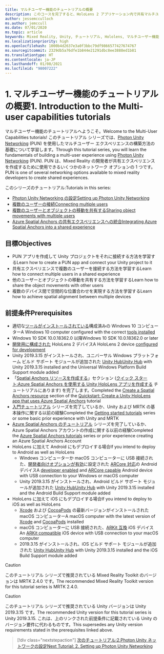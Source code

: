 ```yaml
---
title: マルチユーザー機能のチュートリアルの概要
description: このコースを完了すると、HoloLens 2 アプリケーション内で共有マルチユーザー エクスペリエンスを実装する方法を学習できます。
author: jessemcculloch
ms.author: jemccull
ms.date: 07/01/2020
ms.topic: article
keywords: Mixed Reality, Unity, チュートリアル, Hololens, マルチユーザー機能, Photon, MRTK, Mixed Reality Toolkit, UWP, Azure 空間アンカー
ms.localizationpriority: high
ms.openlocfilehash: 1000b4d2637e3a0f3bbc79df9866577427674767
ms.sourcegitcommit: 2329db5a76dfe1b844e21291dbc8ee3888ed1b81
ms.translationtype: HT
ms.contentlocale: ja-JP
ms.lasthandoff: 01/08/2021
ms.locfileid: "98007222"
---
```

# <a name="1-introduction-to-the-multi-user-capabilities-tutorials"></a><span data-ttu-id="7bc26-104">1. マルチユーザー機能のチュートリアルの概要</span><span class="sxs-lookup"><span data-stu-id="7bc26-104">1. Introduction to the Multi-user capabilities tutorials</span></span>

<span data-ttu-id="7bc26-105">マルチユーザー機能のチュートリアルへようこそ。</span><span class="sxs-lookup"><span data-stu-id="7bc26-105">Welcome to the Multi-User Capabilities tutorials!</span></span> <span data-ttu-id="7bc26-106">このチュートリアル シリーズでは、<a href="https://www.photonengine.com/PUN" target="_blank">Photon Unity Networking</a> (PUN) を使用したマルチユーザー エクスペリエンスの構築方法の基礎について学習します。</span><span class="sxs-lookup"><span data-stu-id="7bc26-106">Through this tutorial series, you will learn the fundamentals of building a multi-user experience using <a href="https://www.photonengine.com/PUN" target="_blank">Photon Unity Networking</a> (PUN).</span></span> <span data-ttu-id="7bc26-107">PUN は、Mixed Reality の開発者が共有エクスペリエンスを作成するために使用できるいくつかのネットワーク オプションの 1 つです。</span><span class="sxs-lookup"><span data-stu-id="7bc26-107">PUN is one of several networking options available to mixed reality developers to create shared experiences.</span></span>

<span data-ttu-id="7bc26-108">このシリーズのチュートリアル:</span><span class="sxs-lookup"><span data-stu-id="7bc26-108">Tutorials in this series:</span></span>

* [<span data-ttu-id="7bc26-109">Photon Unity Networking の設定</span><span class="sxs-lookup"><span data-stu-id="7bc26-109">Setting up Photon Unity Networking</span></span>](mr-learning-sharing-02.md)
* [<span data-ttu-id="7bc26-110">複数のユーザーの接続</span><span class="sxs-lookup"><span data-stu-id="7bc26-110">Connecting multiple users</span></span>](mr-learning-sharing-03.md)
* [<span data-ttu-id="7bc26-111">複数のユーザーとオブジェクトの移動を共有する</span><span class="sxs-lookup"><span data-stu-id="7bc26-111">Sharing object movements with multiple users</span></span>](mr-learning-sharing-04.md)
* [<span data-ttu-id="7bc26-112">Azure Spatial Anchors の共有エクスペリエンスへの統合</span><span class="sxs-lookup"><span data-stu-id="7bc26-112">Integrating Azure Spatial Anchors into a shared experience</span></span>](mr-learning-sharing-05.md)

## <a name="objectives"></a><span data-ttu-id="7bc26-113">目標</span><span class="sxs-lookup"><span data-stu-id="7bc26-113">Objectives</span></span>

* <span data-ttu-id="7bc26-114">PUN アプリを作成して Unity プロジェクトをそれに接続する方法を学習する</span><span class="sxs-lookup"><span data-stu-id="7bc26-114">Learn how to create a PUN app and connect your Unity project to it</span></span>
* <span data-ttu-id="7bc26-115">共有エクスペリエンスで複数のユーザーを接続する方法を学習する</span><span class="sxs-lookup"><span data-stu-id="7bc26-115">Learn how to connect multiple users in a shared experience</span></span>
* <span data-ttu-id="7bc26-116">他のユーザーとオブジェクトの移動を共有する方法を学習する</span><span class="sxs-lookup"><span data-stu-id="7bc26-116">Learn how to share the object movements with other users</span></span>
* <span data-ttu-id="7bc26-117">複数のデバイス間で空間的な位置合わせを実現する方法を学習する</span><span class="sxs-lookup"><span data-stu-id="7bc26-117">Learn how to achieve spatial alignment between multiple devices</span></span>

## <a name="prerequisites"></a><span data-ttu-id="7bc26-118">前提条件</span><span class="sxs-lookup"><span data-stu-id="7bc26-118">Prerequisites</span></span>

* <span data-ttu-id="7bc26-119">適切な[ツールがインストールされている](../../install-the-tools.md)構成済みの Windows 10 コンピューター</span><span class="sxs-lookup"><span data-stu-id="7bc26-119">A Windows 10 computer configured with the correct [tools installed](../../install-the-tools.md)</span></span>
* <span data-ttu-id="7bc26-120">Windows 10 SDK 10.0.18362.0 以降</span><span class="sxs-lookup"><span data-stu-id="7bc26-120">Windows 10 SDK 10.0.18362.0 or later</span></span>
* <span data-ttu-id="7bc26-121">[開発用に構成された](../../platform-capabilities-and-apis/using-visual-studio.md#enabling-developer-mode) HoloLens 2 デバイス</span><span class="sxs-lookup"><span data-stu-id="7bc26-121">A HoloLens 2 device [configured for development](../../platform-capabilities-and-apis/using-visual-studio.md#enabling-developer-mode)</span></span>
* <span data-ttu-id="7bc26-122">Unity 2019.3.15 がインストールされ、ユニバーサル Windows プラットフォーム ビルド サポート モジュールが追加された <a href="https://docs.unity3d.com/Manual/GettingStartedInstallingHub.html" target="_blank">Unity Hub</a></span><span class="sxs-lookup"><span data-stu-id="7bc26-122"><a href="https://docs.unity3d.com/Manual/GettingStartedInstallingHub.html" target="_blank">Unity Hub</a> with Unity 2019.3.15 installed and the Universal Windows Platform Build Support module added</span></span>
* <span data-ttu-id="7bc26-123">「[Spatial Anchors リソースを作成する](https://docs.microsoft.com/azure/spatial-anchors/quickstarts/get-started-unity-hololens#create-a-spatial-anchors-resource)」セクション ([クイック スタート:Azure Spatial Anchors を使用する Unity HoloLens アプリを作成する](https://docs.microsoft.com/azure/spatial-anchors/quickstarts/get-started-unity-hololens) チュートリアルにあります) を完了します。</span><span class="sxs-lookup"><span data-stu-id="7bc26-123">Completed the [Create a Spatial Anchors resource](https://docs.microsoft.com/azure/spatial-anchors/quickstarts/get-started-unity-hololens#create-a-spatial-anchors-resource) section of the [Quickstart: Create a Unity HoloLens app that uses Azure Spatial Anchors](https://docs.microsoft.com/azure/spatial-anchors/quickstarts/get-started-unity-hololens) tutorial</span></span>
* <span data-ttu-id="7bc26-124">[入門チュートリアル](mr-learning-base-01.md) シリーズを完了しているか、Unity および MRTK の基本操作に関する以前の経験</span><span class="sxs-lookup"><span data-stu-id="7bc26-124">Completed the [Getting started tutorials](mr-learning-base-01.md) series or some basic prior experience with Unity and MRTK</span></span>
* <span data-ttu-id="7bc26-125">[Azure Spatial Anchors のチュートリアル](mr-learning-asa-01.md) シリーズを完了しているか、Azure Spatial Anchors アカウントの作成に関する以前の経験</span><span class="sxs-lookup"><span data-stu-id="7bc26-125">Completed the [Azure Spatial Anchors tutorials](mr-learning-asa-01.md) series or prior experience creating an Azure Spatial Anchors Account</span></span>
* <span data-ttu-id="7bc26-126">HoloLens に加えて Android にもデプロイする場合</span><span class="sxs-lookup"><span data-stu-id="7bc26-126">If you intend to deploy to Android as well as HoloLens</span></span>
  * <span data-ttu-id="7bc26-127">Windows コンピューターか macOS コンピューターに USB 接続された、<a href="https://developer.android.com/studio/debug/dev-options" target="_blank">開発者向けオプションが有効</a>に設定された <a href="https://developers.google.com/ar/discover/supported-devices" target="_blank">ARCore 対応</a>の Android デバイス</span><span class="sxs-lookup"><span data-stu-id="7bc26-127">A <a href="https://developer.android.com/studio/debug/dev-options" target="_blank">developer enabled</a> and <a href="https://developers.google.com/ar/discover/supported-devices" target="_blank">ARCore capable</a> Android device with USB connection to your Windows or macOS computer</span></span>
  * <span data-ttu-id="7bc26-128">Unity 2019.3.15 がインストールされ、Android ビルド サポート モジュールが追加された <a href="https://docs.unity3d.com/Manual/GettingStartedInstallingHub.html" target="_blank">Unity Hub</a></span><span class="sxs-lookup"><span data-stu-id="7bc26-128"><a href="https://docs.unity3d.com/Manual/GettingStartedInstallingHub.html" target="_blank">Unity Hub</a> with Unity 2019.3.15 installed and the Android Build Support module added</span></span>
* <span data-ttu-id="7bc26-129">HoloLens に加えて iOS にもデプロイする場合</span><span class="sxs-lookup"><span data-stu-id="7bc26-129">If you intend to deploy to iOS as well as HoloLens</span></span>
  * <span data-ttu-id="7bc26-130"><a href="https://geo.itunes.apple.com/us/app/xcode/id497799835?mt=12" target="_blank">Xcode</a> および <a href="https://cocoapods.org" target="_blank">CocoaPods</a> の最新バージョンがインストールされた macOS コンピューター</span><span class="sxs-lookup"><span data-stu-id="7bc26-130">A macOS computer with the latest version of <a href="https://geo.itunes.apple.com/us/app/xcode/id497799835?mt=12" target="_blank">Xcode</a> and <a href="https://cocoapods.org" target="_blank">CocoaPods</a> installed</span></span>
  * <span data-ttu-id="7bc26-131">macOS コンピューターに USB 接続された、<a href="https://developer.apple.com/documentation/arkit/verifying_device_support_and_user_permission" target="_blank">ARKit 互換</a> iOS デバイス</span><span class="sxs-lookup"><span data-stu-id="7bc26-131">An <a href="https://developer.apple.com/documentation/arkit/verifying_device_support_and_user_permission" target="_blank">ARKit compatible</a> iOS device with USB connection to your macOS computer</span></span>
  * <span data-ttu-id="7bc26-132">2019.3.15 がインストールされ、iOS ビルド サポート モジュールが追加された <a href="https://docs.unity3d.com/Manual/GettingStartedInstallingHub.html" target="_blank">Unity Hub</a></span><span class="sxs-lookup"><span data-stu-id="7bc26-132"><a href="https://docs.unity3d.com/Manual/GettingStartedInstallingHub.html" target="_blank">Unity Hub</a> with Unity 2019.3.15 installed and the iOS Build Support module added</span></span>

> [!CAUTION]
> <span data-ttu-id="7bc26-133">このチュートリアル シリーズで推奨されている Mixed Reality Toolkit のバージョンは MRTK 2.4.0 です。</span><span class="sxs-lookup"><span data-stu-id="7bc26-133">The recommended Mixed Reality Toolkit version for this tutorial series is MRTK 2.4.0.</span></span>

> [!CAUTION]
> <span data-ttu-id="7bc26-134">このチュートリアル シリーズで推奨されている Unity バージョンは Unity 2019.3.15 です。</span><span class="sxs-lookup"><span data-stu-id="7bc26-134">The recommended Unity version for this tutorial series is Unity 2019.3.15.</span></span> <span data-ttu-id="7bc26-135">これは、上のリンクされた前提条件に記載されている Unity のバージョン要件に代わるものです。</span><span class="sxs-lookup"><span data-stu-id="7bc26-135">This supersedes any Unity version requirements stated in the prerequisites linked above.</span></span>

> [!div class="nextstepaction"]
> [<span data-ttu-id="7bc26-136">次のチュートリアル:2.Photon Unity ネットワークの設定</span><span class="sxs-lookup"><span data-stu-id="7bc26-136">Next Tutorial: 2. Setting up Photon Unity Networking</span></span>](mr-learning-sharing-02.md)

